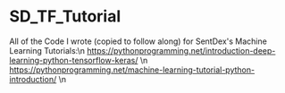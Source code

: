 # SD_TF_Tutorial
All of the Code I wrote (copied to follow along) for SentDex's Machine Learning Tutorials:\n
https://pythonprogramming.net/introduction-deep-learning-python-tensorflow-keras/ \n
https://pythonprogramming.net/machine-learning-tutorial-python-introduction/ \n
